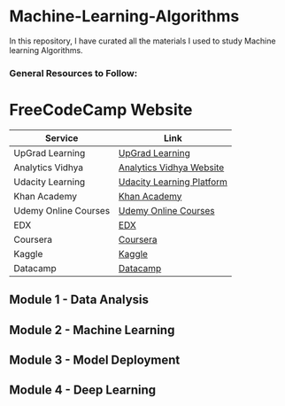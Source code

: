 # Machine-Learning-Algorithms
 In this repository, I have curated all the materials I used to study Machine learning Algorithms.

### General Resources to Follow:

# FreeCodeCamp Website

| Service               | Link                                                                                            |
|-----------------------|-------------------------------------------------------------------------------------------------|
| UpGrad Learning       | [UpGrad Learning](https://www.notion.so/UpGrad-Learning-5b6c7b338fd2425e983f7052f5e4279c?pvs=21) |
| Analytics Vidhya      | [Analytics Vidhya Website](https://www.notion.so/Analytics-Vidhya-Website-c7376ed03b49425aa0a85421ad2f6dc7?pvs=21) |
| Udacity Learning      | [Udacity Learning Platform](https://www.notion.so/Udacity-Learning-Platform-0d25b39d0e174c5f803b666e1711fef2?pvs=21) |
| Khan Academy          | [Khan Academy](https://www.notion.so/Khan-Academy-cd69d1ffd4ad41d1bff21bd6ffa51618?pvs=21) |
| Udemy Online Courses  | [Udemy Online Courses](https://www.notion.so/Udemy-Online-Courses-3bd29fc79f264b25aef20d765b147272?pvs=21) |
| EDX                   | [EDX](https://www.notion.so/EDX-272a1f5f4b60451f87fdd25792cc67ca?pvs=21) |
| Coursera              | [Coursera](https://www.notion.so/Coursera-707788edbb434beb944cf75b07a73df1?pvs=21) |
| Kaggle                | [Kaggle](https://www.notion.so/Kaggle-4fbcd705c76e4e5bb7341e87027bb599?pvs=21) |
| Datacamp              | [Datacamp](https://www.notion.so/Datacamp-9398400077944de18f61943640d014ce?pvs=21) |


## Module 1 - Data Analysis

## Module 2 - Machine Learning

## Module 3 - Model Deployment


## Module 4 - Deep Learning



